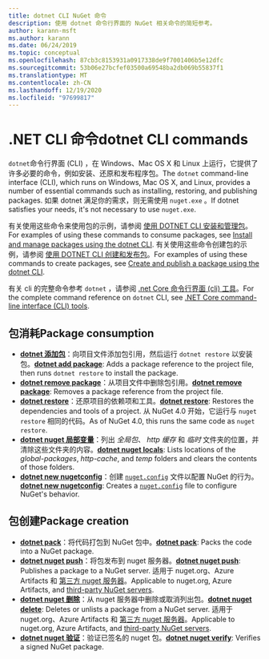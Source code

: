 ```yaml
---
title: dotnet CLI NuGet 命令
description: 使用 dotnet 命令行界面的 NuGet 相关命令的简短参考。
author: karann-msft
ms.author: karann
ms.date: 06/24/2019
ms.topic: conceptual
ms.openlocfilehash: 87cb3c8153931a0917338de9f7001406b5e12dfc
ms.sourcegitcommit: 53b06e27bcfef03500a69548ba2db069b55837f1
ms.translationtype: MT
ms.contentlocale: zh-CN
ms.lasthandoff: 12/19/2020
ms.locfileid: "97699817"
---
```

# <a name="dotnet-cli-commands"></a><span data-ttu-id="33947-103">.NET CLI 命令</span><span class="sxs-lookup"><span data-stu-id="33947-103">dotnet CLI commands</span></span>

<span data-ttu-id="33947-104">`dotnet`命令行界面 (CLI) ，在 Windows、Mac OS X 和 Linux 上运行，它提供了许多必要的命令，例如安装、还原和发布程序包。</span><span class="sxs-lookup"><span data-stu-id="33947-104">The `dotnet` command-line interface (CLI), which runs on Windows, Mac OS X, and Linux, provides a number of essential commands such as installing, restoring, and publishing packages.</span></span> <span data-ttu-id="33947-105">如果 dotnet 满足你的需求，则无需使用 `nuget.exe` 。</span><span class="sxs-lookup"><span data-stu-id="33947-105">If dotnet satisfies your needs, it's not necessary to use `nuget.exe`.</span></span>

<span data-ttu-id="33947-106">有关使用这些命令来使用包的示例，请参阅 [使用 DOTNET CLI 安装和管理包](../consume-packages/install-use-packages-dotnet-cli.md)。</span><span class="sxs-lookup"><span data-stu-id="33947-106">For examples of using these commands to consume packages, see [Install and manage packages using the dotnet CLI](../consume-packages/install-use-packages-dotnet-cli.md).</span></span> <span data-ttu-id="33947-107">有关使用这些命令创建包的示例，请参阅 [使用 DOTNET CLI 创建和发布包](../quickstart/create-and-publish-a-package-using-the-dotnet-cli.md)。</span><span class="sxs-lookup"><span data-stu-id="33947-107">For examples of using these commands to create packages, see [Create and publish a package using the dotnet CLI](../quickstart/create-and-publish-a-package-using-the-dotnet-cli.md).</span></span>

<span data-ttu-id="33947-108">有关 cli 的完整命令参考 `dotnet` ，请参阅 [.net Core 命令行界面 (cli) 工具](/dotnet/core/tools/?tabs=netcore2x)。</span><span class="sxs-lookup"><span data-stu-id="33947-108">For the complete command reference on `dotnet` CLI, see [.NET Core command-line interface (CLI) tools](/dotnet/core/tools/?tabs=netcore2x).</span></span>

## <a name="package-consumption"></a><span data-ttu-id="33947-109">包消耗</span><span class="sxs-lookup"><span data-stu-id="33947-109">Package consumption</span></span>

- <span data-ttu-id="33947-110">[**dotnet 添加包**](/dotnet/core/tools/dotnet-add-package)：向项目文件添加包引用，然后运行 `dotnet restore` 以安装包。</span><span class="sxs-lookup"><span data-stu-id="33947-110">[**dotnet add package**](/dotnet/core/tools/dotnet-add-package): Adds a package reference to the project file, then runs `dotnet restore` to install the package.</span></span>
- <span data-ttu-id="33947-111">[**dotnet remove package**](/dotnet/core/tools/dotnet-remove-package)：从项目文件中删除包引用。</span><span class="sxs-lookup"><span data-stu-id="33947-111">[**dotnet remove package**](/dotnet/core/tools/dotnet-remove-package): Removes a package reference from the project file.</span></span>
- <span data-ttu-id="33947-112">[**dotnet restore**](/dotnet/core/tools/dotnet-restore?tabs=netcore2x)：还原项目的依赖项和工具。</span><span class="sxs-lookup"><span data-stu-id="33947-112">[**dotnet restore**](/dotnet/core/tools/dotnet-restore?tabs=netcore2x): Restores the dependencies and tools of a project.</span></span> <span data-ttu-id="33947-113">从 NuGet 4.0 开始，它运行与 `nuget restore` 相同的代码。</span><span class="sxs-lookup"><span data-stu-id="33947-113">As of NuGet 4.0, this runs the same code as `nuget restore`.</span></span>
- <span data-ttu-id="33947-114">[**dotnet nuget 局部变量**](/dotnet/core/tools/dotnet-nuget-locals)：列出 *全局包*、 *http 缓存* 和 *临时* 文件夹的位置，并清除这些文件夹的内容。</span><span class="sxs-lookup"><span data-stu-id="33947-114">[**dotnet nuget locals**](/dotnet/core/tools/dotnet-nuget-locals): Lists locations of the *global-packages*, *http-cache*, and *temp* folders and clears the contents of those folders.</span></span>
- <span data-ttu-id="33947-115">[**dotnet new nugetconfig**](/dotnet/core/tools/dotnet-new)：创建 [`nuget.config`](../reference/nuget-config-file.md) 文件以配置 NuGet 的行为。</span><span class="sxs-lookup"><span data-stu-id="33947-115">[**dotnet new nugetconfig**](/dotnet/core/tools/dotnet-new): Creates a [`nuget.config`](../reference/nuget-config-file.md) file to configure NuGet's behavior.</span></span>

## <a name="package-creation"></a><span data-ttu-id="33947-116">包创建</span><span class="sxs-lookup"><span data-stu-id="33947-116">Package creation</span></span>

- <span data-ttu-id="33947-117">[**dotnet pack**](/dotnet/core/tools/dotnet-pack?tabs=netcore2x)：将代码打包到 NuGet 包中。</span><span class="sxs-lookup"><span data-stu-id="33947-117">[**dotnet pack**](/dotnet/core/tools/dotnet-pack?tabs=netcore2x): Packs the code into a NuGet package.</span></span>
- <span data-ttu-id="33947-118">[**dotnet nuget push**](/dotnet/core/tools/dotnet-nuget-push)：将包发布到 nuget 服务器。</span><span class="sxs-lookup"><span data-stu-id="33947-118">[**dotnet nuget push**](/dotnet/core/tools/dotnet-nuget-push): Publishes a package to a NuGet server.</span></span> <span data-ttu-id="33947-119">适用于 nuget.org、Azure Artifacts 和 [第三方 nuget 服务器](../hosting-packages/overview.md)。</span><span class="sxs-lookup"><span data-stu-id="33947-119">Applicable to nuget.org, Azure Artifacts, and [third-party NuGet servers](../hosting-packages/overview.md).</span></span>
- <span data-ttu-id="33947-120">[**dotnet nuget 删除**](/dotnet/core/tools/dotnet-nuget-delete)：从 nuget 服务器中删除或取消列出包。</span><span class="sxs-lookup"><span data-stu-id="33947-120">[**dotnet nuget delete**](/dotnet/core/tools/dotnet-nuget-delete): Deletes or unlists a package from a NuGet server.</span></span> <span data-ttu-id="33947-121">适用于 nuget.org、Azure Artifacts 和 [第三方 nuget 服务器](../hosting-packages/overview.md)。</span><span class="sxs-lookup"><span data-stu-id="33947-121">Applicable to nuget.org, Azure Artifacts, and [third-party NuGet servers](../hosting-packages/overview.md).</span></span>
- <span data-ttu-id="33947-122">[**dotnet nuget 验证**](/dotnet/core/tools/dotnet-nuget-verify)：验证已签名的 nuget 包。</span><span class="sxs-lookup"><span data-stu-id="33947-122">[**dotnet nuget verify**](/dotnet/core/tools/dotnet-nuget-verify): Verifies a signed NuGet package.</span></span>
